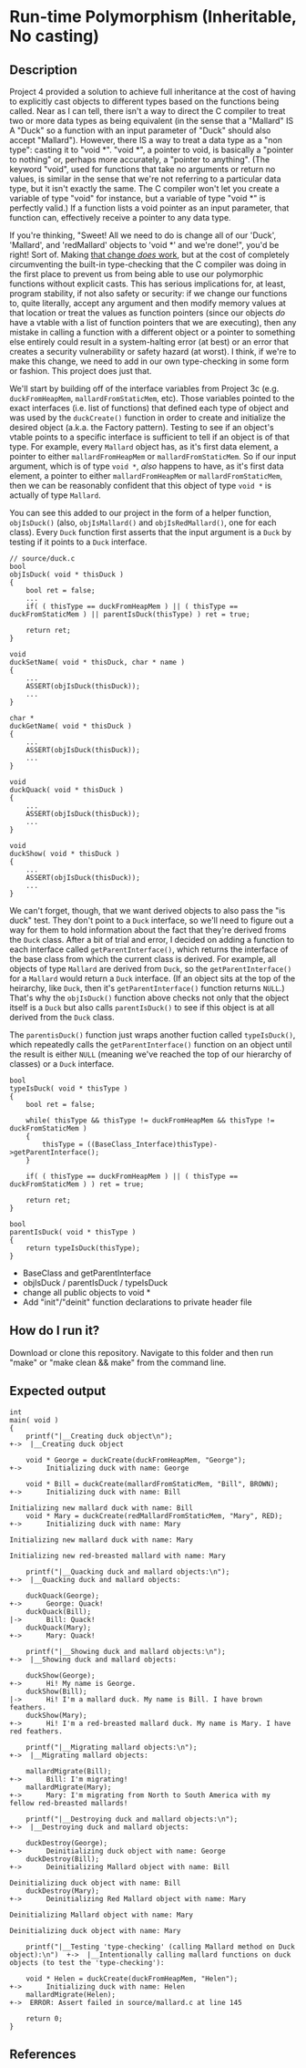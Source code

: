 # Run-time Polymorphism (Inheritable, No casting)

## Description

Project 4 provided a solution to achieve full inheritance at the cost of having to explicitly cast objects to different types based on the functions being called. Near as I can tell, there isn't a way to direct the C compiler to treat two or more data types as being equivalent (in the sense that a "Mallard" IS A "Duck" so a function with an input parameter of "Duck" should also accept "Mallard"). However, there IS a way to treat a data type as a "non type": casting it to "void *". "void *", a pointer to void, is basically a "pointer to nothing" or, perhaps more accurately, a "pointer to anything". (The keyword "void", used for functions that take no arguments or return no values, is similar in the sense that we're not referring to a particular data type, but it isn't exactly the same. The C compiler won't let you create a variable of type "void" for instance, but a variable of type "void *" is perfectly valid.) If a function lists a void pointer as an input parameter, that function can, effectively receive a pointer to any data type.

If you're thinking, "Sweet! All we need to do is change all of our 'Duck', 'Mallard', and 'redMallard' objects to 'void *' and we're done!", you'd be right! Sort of. Making [that change _does_ work](https://github.com/nathancharlesjones/Comparison-of-OOP-techniques-in-C/tree/main/Experiments/Run-time-Polymorphism_Inheritable_No-type-checking), but at the cost of completely circumventing the built-in type-checking that the C compiler was doing in the first place to prevent us from being able to use our polymorphic functions without explicit casts. This has serious implications for, at least, program stability, if not also safety or security: if we change our functions to, quite literally, accept any argument and then modify memory values at that location or treat the values as function pointers (since our objects _do_ have a vtable with a list of function pointers that we are executing), then any mistake in calling a function with a different object or a pointer to something else entirely could result in a system-halting error (at best) or an error that creates a security vulnerability or safety hazard (at worst). I think, if we're to make this change, we need to add in our own type-checking in some form or fashion. This project does just that.

We'll start by building off of the interface variables from Project 3c (e.g. `duckFromHeapMem`, `mallardFromStaticMem`, etc). Those variables pointed to the exact interfaces (i.e. list of functions) that defined each type of object and was used by the `duckCreate()` function in order to create and initialize the desired object (a.k.a. the Factory pattern). Testing to see if an object's vtable points to a specific interface is sufficient to tell if an object is of that type. For example, every `Mallard` object has, as it's first data element, a pointer to either `mallardFromHeapMem` or `mallardFromStaticMem`. So if our input argument, which is of type `void *`, _also_ happens to have, as it's first data element, a pointer to either `mallardFromHeapMem` or `mallardFromStaticMem`, then we can be reasonably confident that this object of type `void *` is actually of type `Mallard`.

You can see this added to our project in the form of a helper function, `objIsDuck()` (also, `objIsMallard()` and `objIsRedMallard()`, one for each class). Every `Duck` function first asserts that the input argument is a `Duck` by testing if it points to a `Duck` interface.

```
// source/duck.c
bool
objIsDuck( void * thisDuck )
{
    bool ret = false;
    ...
    if( ( thisType == duckFromHeapMem ) || ( thisType == duckFromStaticMem ) || parentIsDuck(thisType) ) ret = true;

    return ret;
}

void
duckSetName( void * thisDuck, char * name )
{
    ...
    ASSERT(objIsDuck(thisDuck));
    ...
}

char *
duckGetName( void * thisDuck )
{
    ...
    ASSERT(objIsDuck(thisDuck));
    ...
}

void
duckQuack( void * thisDuck )
{
    ...
    ASSERT(objIsDuck(thisDuck));
    ...
}

void
duckShow( void * thisDuck )
{
    ...
    ASSERT(objIsDuck(thisDuck));
    ...
}
```

We can't forget, though, that we want derived objects to also pass the "is duck" test. They don't point to a `Duck` interface, so we'll need to figure out a way for them to hold information about the fact that they're derived froms the `Duck` class. After a bit of trial and error, I decided on adding a function to each interface called `getParentInterface()`, which returns the interface of the base class from which the current class is derived. For example, all objects of type `Mallard` are derived from `Duck`, so the `getParentInterface()` for a `Mallard` would return a `Duck` interface. (If an object sits at the top of the heirarchy, like `Duck`, then it's `getParentInterface()` function returns `NULL`.) That's why the `objIsDuck()` function above checks not only that the object itself is a `Duck` but also calls `parentIsDuck()` to see if this object is at all derived from the `Duck` class.

The `parentisDuck()` function just wraps another fuction called `typeIsDuck()`, which repeatedly calls the `getParentInterface()` function on an object until the result is either `NULL` (meaning we've reached the top of our hierarchy of classes) or a `Duck` interface.

```
bool
typeIsDuck( void * thisType )
{
    bool ret = false;

    while( thisType && thisType != duckFromHeapMem && thisType != duckFromStaticMem )
    {
        thisType = ((BaseClass_Interface)thisType)->getParentInterface();
    }

    if( ( thisType == duckFromHeapMem ) || ( thisType == duckFromStaticMem ) ) ret = true;

    return ret;
}

bool
parentIsDuck( void * thisType )
{
    return typeIsDuck(thisType);
}
```

- BaseClass and getParentInterface
- objIsDuck / parentIsDuck / typeIsDuck
- change all public objects to void *
- Add "init"/"deinit" function declarations to private header file

## How do I run it?

Download or clone this repository. Navigate to this folder and then run "make" or "make clean && make" from the command line.

## Expected output

```
int
main( void )
{
    printf("|__Creating duck object\n");                                             +->  |__Creating duck object

    void * George = duckCreate(duckFromHeapMem, "George");                           +->      Initializing duck with name: George

    void * Bill = duckCreate(mallardFromStaticMem, "Bill", BROWN);                   +->      Initializing duck with name: Bill
                                                                                              Initializing new mallard duck with name: Bill
    void * Mary = duckCreate(redMallardFromStaticMem, "Mary", RED);                  +->      Initializing duck with name: Mary
                                                                                              Initializing new mallard duck with name: Mary
                                                                                              Initializing new red-breasted mallard with name: Mary

    printf("|__Quacking duck and mallard objects:\n");                               +->  |__Quacking duck and mallard objects:

    duckQuack(George);                                                               +->      George: Quack!
    duckQuack(Bill);                                                                 |->      Bill: Quack!
    duckQuack(Mary);                                                                 +->      Mary: Quack!

    printf("|__Showing duck and mallard objects:\n");                                +->  |__Showing duck and mallard objects:

    duckShow(George);                                                                +->      Hi! My name is George.
    duckShow(Bill);                                                                  |->      Hi! I'm a mallard duck. My name is Bill. I have brown feathers.
    duckShow(Mary);                                                                  +->      Hi! I'm a red-breasted mallard duck. My name is Mary. I have red feathers.

    printf("|__Migrating mallard objects:\n");                                       +->  |__Migrating mallard objects:

    mallardMigrate(Bill);                                                            +->      Bill: I'm migrating!
    mallardMigrate(Mary);                                                            +->      Mary: I'm migrating from North to South America with my fellow red-breasted mallards!

    printf("|__Destroying duck and mallard objects:\n");                             +->  |__Destroying duck and mallard objects:

    duckDestroy(George);                                                             +->      Deinitializing duck object with name: George
    duckDestroy(Bill);                                                               +->      Deinitializing Mallard object with name: Bill
                                                                                              Deinitializing duck object with name: Bill
    duckDestroy(Mary);                                                               +->      Deinitializing Red Mallard object with name: Mary
                                                                                              Deinitializing Mallard object with name: Mary
                                                                                              Deinitializing duck object with name: Mary

    printf("|__Testing 'type-checking' (calling Mallard method on Duck object):\n")  +->  |__Intentionally calling mallard functions on duck objects (to test the 'type-checking'):

    void * Helen = duckCreate(duckFromHeapMem, "Helen");                             +->      Initializing duck with name: Helen
    mallardMigrate(Helen);                                                           +->  ERROR: Assert failed in source/mallard.c at line 145

    return 0;
}
```

## References
